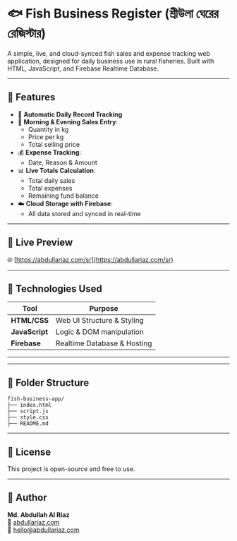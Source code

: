 # 🐟 Fish Business Register (শ্রীউলা ঘেরের রেজিস্টার)

A simple, live, and cloud-synced fish sales and expense tracking web application, designed for daily business use in rural fisheries. Built with HTML, JavaScript, and Firebase Realtime Database.

---

## 📆 Features

- 📅 **Automatic Daily Record Tracking**
- 🌅 **Morning & Evening Sales Entry**:
  - Quantity in kg
  - Price per kg
  - Total selling price
- 💰 **Expense Tracking**:
  - Date, Reason & Amount
- 📊 **Live Totals Calculation**:
  - Total daily sales
  - Total expenses
  - Remaining fund balance
- ☁️ **Cloud Storage with Firebase**:
  - All data stored and synced in real-time

---

## 🚀 Live Preview

🌐 [https://abdullariaz.com/sr](https://abdullariaz.com/sr)

---

## 🔧 Technologies Used

| Tool           | Purpose                        |
|----------------|--------------------------------|
| **HTML/CSS**   | Web UI Structure & Styling     |
| **JavaScript** | Logic & DOM manipulation       |
| **Firebase**   | Realtime Database & Hosting    |

---

---

## 📁 Folder Structure

```
fish-business-app/
├── index.html
├── script.js
├── style.css
├── README.md
```
---

## 📜 License

This project is open-source and free to use.

---

## 👤 Author

**Md. Abdullah Al Riaz**  
🔗 [abdullariaz.com](https://abdullariaz.com)  
📧 hello@abdullariaz.com

